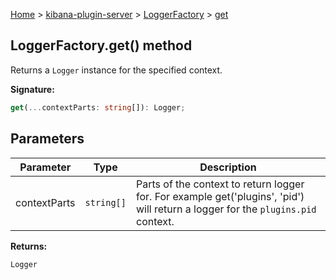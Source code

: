 [Home](./index) &gt; [kibana-plugin-server](./kibana-plugin-server.md) &gt; [LoggerFactory](./kibana-plugin-server.loggerfactory.md) &gt; [get](./kibana-plugin-server.loggerfactory.get.md)

## LoggerFactory.get() method

Returns a `Logger` instance for the specified context.

<b>Signature:</b>

```typescript
get(...contextParts: string[]): Logger;
```

## Parameters

|  Parameter | Type | Description |
|  --- | --- | --- |
|  contextParts | `string[]` | Parts of the context to return logger for. For example get('plugins', 'pid') will return a logger for the `plugins.pid` context. |

<b>Returns:</b>

`Logger`


